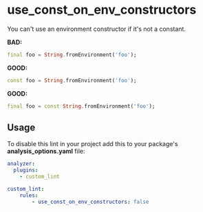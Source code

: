 # use_const_on_env_constructors

You can't use an environment constructor if it's not a constant.

**BAD:**
```dart
final foo = String.fromEnvironment('foo');
```

**GOOD:**
```dart
const foo = String.fromEnvironment('foo');
```

**GOOD:**
```dart
final foo = const String.fromEnvironment('foo');
```

## Usage

To disable this lint in your project add this to your package's **analysis_options.yaml** file:

```yaml
analyzer:
  plugins:
    - custom_lint

custom_lint:
    rules:
        - use_const_on_env_constructors: false
```